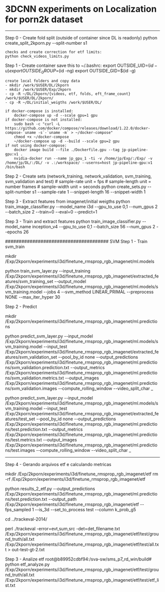 # 3DCNN experiments on Localization for porn2k dataset

------------------------

Step 0 - Create fold split (outside of container since DL is readonly)
    python create_split_2kporn.py --split-number s1

    checks and create correction for etf limits:
    python check_videos_limits.py

Step 1 - Create container
    save this to ~/.bashrc:
        export OUTSIDE_UID=$(id -u)
        export OUTSIDE_GROUP=$(id -ng)
        export OUTSIDE_GID=$(id -g)

    create local folders and copy data
    - mkdir /work/$USER/DL/2kporn
    - mkdir /work/$USER/Exp/2kporn
    - cp -R ~/DL/2kporn/{videos, etf, folds, eft_frame_count} /work/$USER/DL/2kporn/
    - cp -R ~/DL/initial_weigths /work/$USER/DL/

    if docker-compose is installed:
        docker-compose up -d --scale gpu=1 gpu
    if docker-compose is not installed:
        sudo bash -c "curl -L https://github.com/docker/compose/releases/download/1.22.0/docker-compose-`uname -s`-`uname -m` > ~/docker-compose"
        chmod +x ~/docker-compose
        ~/docker-compose up -d --build --scale gpu=2 gpu
    if not using docker-compose:
        docker image build --file ./Dockerfile.gpu --tag jp-pipeline-gpu:v1 .
        nvidia-docker run --name jp_gpu_1 -ti -v /home/jp/Exp/:/Exp/ -v /home/jp/DL/:/DL/ -v .:/workspace/ --userns=host jp-pipeline-gpu:v1 /bin/bash

Step 2 - Create sets (network_training, network_validation, svm_training, svm_validation and test)
    # sample-rate unit = fps
    # sample-length unit = number frames
    # sample-width unit = seconds
    python create_sets.py --split-number s1 --sample-rate 1 --snippet-length 16 --snippet-width 1

Step 3 - Extract features from imagenet/initial weigths
    python train_image_classifier.py --model_name i3d --gpu_to_use 0,1 --num_gpus 2 --batch_size 2 --train=0 --eval=0 --predict=1

Step 3 - Train and extract features
    python train_image_classifier.py --model_name inception_v4 --gpu_to_use 0,1 --batch_size 56 --num_gpus 2 --epochs 26

######################################
SVM
Step 1 - Train svm_train

mkdir /Exp/2kporn/experiments/i3d/finetune_rmsprop_rgb_imagenet/ml.models

python train_svm_layer.py --input_training /Exp/2kporn/experiments/i3d/finetune_rmsprop_rgb_imagenet/extracted_features/svm_training_set --output_model /Exp/2kporn/experiments/i3d/finetune_rmsprop_rgb_imagenet/ml.models/svm_training.model --jobs 4 --svm_method LINEAR_PRIMAL --preprocess NONE --max_iter_hyper 30

Step 2 - Predict

 mkdir /Exp/2kporn/experiments/i3d/finetune_rmsprop_rgb_imagenet/ml.predictions

 python predict_svm_layer.py --input_model /Exp/2kporn/experiments/i3d/finetune_rmsprop_rgb_imagenet/ml.models/svm_training.model  --input_test /Exp/2kporn/experiments/i3d/finetune_rmsprop_rgb_imagenet/extracted_features/svm_validation_set --pool_by_id none  --output_predictions /Exp/2kporn/experiments/i3d/finetune_rmsprop_rgb_imagenet/ml.predictions/svm_validation.prediction.txt --output_metrics /Exp/2kporn/experiments/i3d/finetune_rmsprop_rgb_imagenet/ml.predictions/svm_validation.metrics.txt --output_images /Exp/2kporn/experiments/i3d/finetune_rmsprop_rgb_imagenet/ml.predictions/svm_validation.images --compute_rolling_window --video_split_char _

 python predict_svm_layer.py --input_model /Exp/2kporn/experiments/i3d/finetune_rmsprop_rgb_imagenet/ml.models/svm_training.model  --input_test /Exp/2kporn/experiments/i3d/finetune_rmsprop_rgb_imagenet/extracted_features/test_set --pool_by_id none  --output_predictions /Exp/2kporn/experiments/i3d/finetune_rmsprop_rgb_imagenet/ml.predictions/test.prediction.txt --output_metrics /Exp/2kporn/experiments/i3d/finetune_rmsprop_rgb_imagenet/ml.predictions/test.metrics.txt --output_images /Exp/2kporn/experiments/i3d/finetune_rmsprop_rgb_imagenet/ml.predictions/test.images --compute_rolling_window --video_split_char _

--------------------------------
Step 4 - Gerando arquivos etf e calculando metricas

mkdir /Exp/2kporn/experiments/i3d/finetune_rmsprop_rgb_imagenet/etf
rm -rf /Exp/2kporn/experiments/i3d/finetune_rmsprop_rgb_imagenet/etf

python results_2_etf.py --output_predictions /Exp/2kporn/experiments/i3d/finetune_rmsprop_rgb_imagenet/ml.predictions/test.prediction.txt --output_path /Exp/2kporn/experiments/i3d/finetune_rmsprop_rgb_imagenet/etf --fps_sampled 1 --is_3d --set_to_process test --column k_prob_g5

cd ../trackeval-2014/

perl ./trackeval -error=evt,sum,src -det=det_filename.txt /Exp/2kporn/experiments/i3d/finetune_rmsprop_rgb_imagenet/etf/test/ground_truth/all.txt /Exp/2kporn/experiments/i3d/finetune_rmsprop_rgb_imagenet/etf/test/all.txt >   out-test-gt-2.txt



Step 3 - Analize etf
root@b89952cdbf94:/sva-sw/sms_p7_rd_win/build# python etf_analyze.py /Exp/2kporn/experiments/i3d/finetune_rmsprop_rgb_imagenet/etf/test/ground_truth/all.txt /Exp/2kporn/experiments/i3d/finetune_rmsprop_rgb_imagenet/etf/test/etf_list.txt


